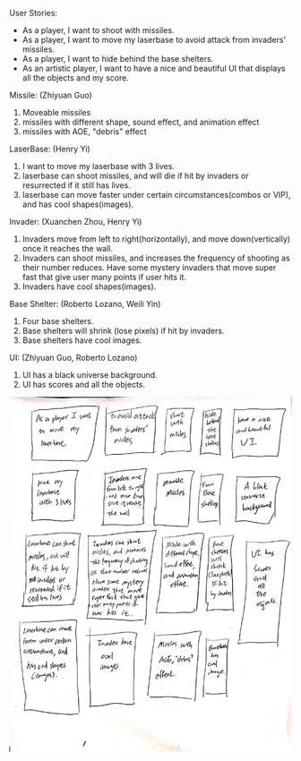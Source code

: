 User Stories:

-   As a player, I want to shoot with missiles.
-   As a player, I want to move my laserbase to avoid attack from invaders' missiles.
-   As a player, I want to hide behind the base shelters.
-   As an artistic player, I want to have a nice and beautiful UI that displays 
    all the objects and my score.


Missile: (Zhiyuan Guo)
1. Moveable missiles   
2. missiles with different shape, sound effect, and animation effect
3. missiles with AOE, "debris" effect

LaserBase: (Henry Yi)
1. I want to move my laserbase with 3 lives.
2. laserbase can shoot missiles, and will die if hit by invaders or resurrected if it still has lives.
3. laserbase can move faster under certain circumstances(combos or VIP), and has cool shapes(images).

Invader: (Xuanchen Zhou, Henry Yi)
1. Invaders move from left to right(horizontally), and move down(vertically) once it reaches the wall.
2. Invaders can shoot missiles, and increases the frequency of shooting as their number reduces.
    Have some mystery invaders that move super fast that give user many points if user hits it.
3. Invaders have cool shapes(images).

Base Shelter: (Roberto Lozano, Weili Yin)
1. Four base shelters.
2. Base shelters will shrink (lose pixels) if hit by invaders.
3. Base shelters have cool images.

UI: (Zhiyuan Guo, Roberto Lozano)
1. UI has a black universe background.
2. UI has scores and all the objects.


![storyMap](https://github.com/ecs160ss12019/Nike/blob/master/storyMap.png)


